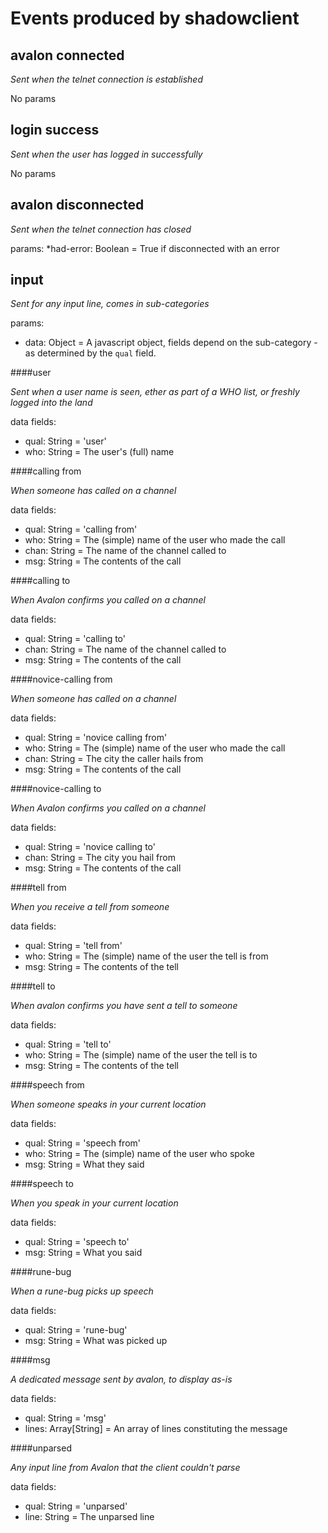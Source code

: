 Events produced by shadowclient
===============================

avalon connected
----------------

_Sent when the telnet connection is established_

No params


login success
-------------

_Sent when the user has logged in successfully_

No params


avalon disconnected
-------------------

_Sent when the telnet connection has closed_

params:
*had-error: Boolean = True if disconnected with an error




input
-----

_Sent for any input line, comes in sub-categories_

params:

* data: Object = A javascript object, fields depend on the sub-category - as determined by the `qual` field.


####user

_Sent when a user name is seen, ether as part of a WHO list, or freshly logged into the land_

data fields:

* qual: String = 'user'
* who: String = The user's (full) name


####calling from

_When someone has called on a channel_

data fields:

* qual: String = 'calling from'
* who: String = The (simple) name of the user who made the call
* chan: String = The name of the channel called to
* msg: String = The contents of the call


####calling to

_When Avalon confirms you called on a channel_

data fields:

* qual: String = 'calling to'
* chan: String = The name of the channel called to
* msg: String = The contents of the call


####novice-calling from

_When someone has called on a channel_

data fields:

* qual: String = 'novice calling from'
* who: String = The (simple) name of the user who made the call
* chan: String = The city the caller hails from
* msg: String = The contents of the call


####novice-calling to

_When Avalon confirms you called on a channel_

data fields:

* qual: String = 'novice calling to'
* chan: String = The city you hail from
* msg: String = The contents of the call


####tell from

_When you receive a tell from someone_

data fields:

* qual: String = 'tell from'
* who: String = The (simple) name of the user the tell is from
* msg: String = The contents of the tell


####tell to

_When avalon confirms you have sent a tell to someone_

data fields:

* qual: String = 'tell to'
* who: String = The (simple) name of the user the tell is to
* msg: String = The contents of the tell


####speech from

_When someone speaks in your current location_

data fields:

* qual: String = 'speech from'
* who: String = The (simple) name of the user who spoke
* msg: String = What they said


####speech to

_When you speak in your current location_

data fields:

* qual: String = 'speech to'
* msg: String = What you said


####rune-bug

_When a rune-bug picks up speech_

data fields:

* qual: String = 'rune-bug'
* msg: String = What was picked up


####msg

_A dedicated message sent by avalon, to display as-is_

data fields:

* qual: String = 'msg'
* lines: Array[String] = An array of lines constituting the message


####unparsed

_Any input line from Avalon that the client couldn't parse_

data fields:

* qual: String = 'unparsed'
* line: String = The unparsed line


